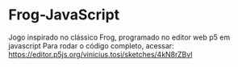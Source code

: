 # Frog-JavaScript
Jogo inspirado no clássico Frog, programado no editor web p5 em javascript
Para rodar o código completo, acessar:
https://editor.p5js.org/vinicius.tosi/sketches/4kN8rZBvl
